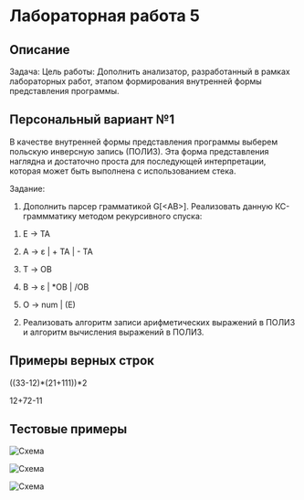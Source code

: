 # Лабораторная работа 5

## Описание

Задача: Цель работы: Дополнить анализатор, разработанный в рамках лабораторных работ, этапом формирования внутренней формы представления программы.

## Персональный вариант №1

В качестве внутренней формы представления программы выберем польскую инверсную запись (ПОЛИЗ). Эта форма представления наглядна и достаточно проста для последующей интерпретации, которая может быть выполнена с использованием стека.

Задание:

1) Дополнить парсер грамматикой G[<АВ>]. Реализовать данную КС-граммматику методом рекурсивного спуска:

1. E → TA 

2. A → ε | + TA | - TA 

3. T → ОВ 

4. В → ε | *ОВ | /ОВ 

5. О → num | (E) 

2) Реализовать алгоритм записи арифметических выражений в ПОЛИЗ и алгоритм вычисления выражений в ПОЛИЗ.

## Примеры верных строк

((33-12)*(21+111))*2

12+72-11

## Тестовые примеры

![Схема](Resources/ТестовыйПример1.png)

![Схема](Resources/ТестовыйПример2.png)

![Схема](Resources/ТестовыйПример3.png)